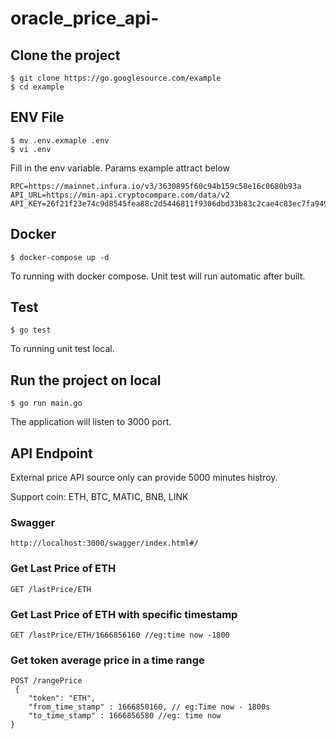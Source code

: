 # oracle_price_api-



## Clone the project

```
$ git clone https://go.googlesource.com/example
$ cd example
```

## ENV File

```
$ mv .env.exmaple .env
$ vi .env
```
Fill in the env variable. Params example attract below

```
RPC=https://mainnet.infura.io/v3/3630895f60c94b159c58e16c0680b93a
API_URL=https://min-api.cryptocompare.com/data/v2
API_KEY=26f21f23e74c9d8545fea88c2d5446811f9306dbd33b83c2cae4c83ec7fa9493
```


## Docker
```
$ docker-compose up -d
```
To running with docker compose. Unit test will run automatic after built.


## Test
```
$ go test
```
To running unit test local.
## Run the project on local

```
$ go run main.go
```
The application will listen to 3000 port.


## API Endpoint
External price API source only can provide 5000 minutes histroy.

Support coin: ETH, BTC, MATIC, BNB, LINK
### Swagger
```
http://localhost:3000/swagger/index.html#/
```

### Get Last Price of ETH
```
GET /lastPrice/ETH
```
### Get Last Price of ETH with specific timestamp
```
GET /lastPrice/ETH/1666856160 //eg:time now -1800
```

### Get token average price in a time range
```
POST /rangePrice
 {
    "token": "ETH",
    "from_time_stamp" : 1666850160, // eg:Time now - 1800s
    "to_time_stamp" : 1666856580 //eg: time now
}
```






